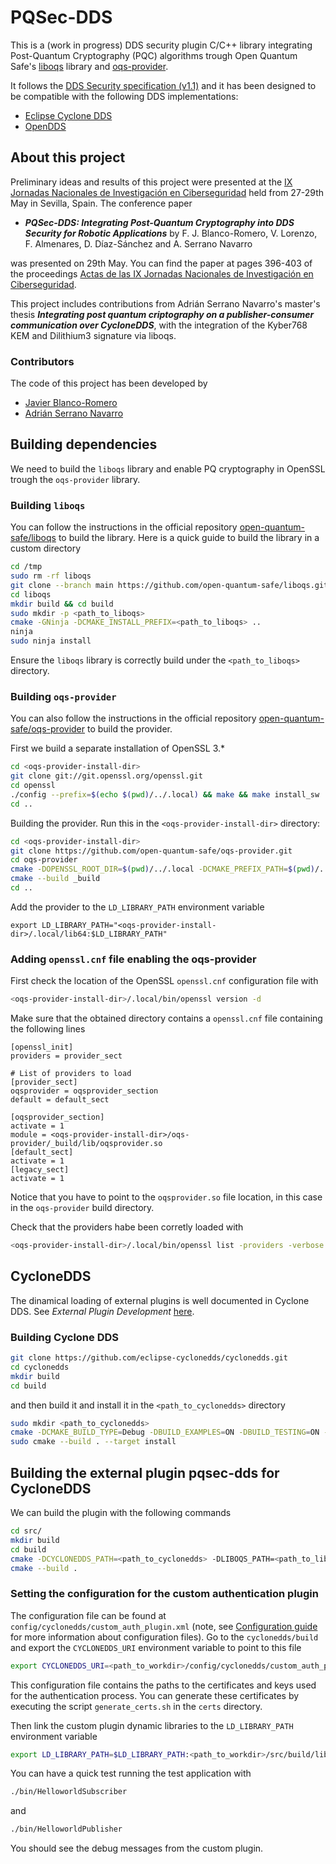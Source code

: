 # PQSec-DDS

This is a (work in progress) DDS security plugin C/C++ library integrating Post-Quantum Cryptography (PQC) algorithms trough Open Quantum Safe's [liboqs](https://github.com/open-quantum-safe/liboqs) library and [oqs-provider](https://github.com/open-quantum-safe/oqs-provider).

It follows the [DDS Security specification (v1.1)](https://www.omg.org/spec/DDS-SECURITY/1.1/About-DDS-SECURITY) and it has been designed to be compatible with the following DDS implementations:

- [Eclipse Cyclone DDS](https://github.com/eclipse-cyclonedds/cyclonedds)
- [OpenDDS](https://github.com/OpenDDS/OpenDDS)

## About this project

Preliminary ideas and results of this project were presented at the [IX Jornadas Nacionales de Investigación en Ciberseguridad](https://2024.jnic.es/) held from 27-29th May in Sevilla, Spain. The conference paper

- ***PQSec-DDS: Integrating Post-Quantum Cryptography into DDS Security for Robotic Applications*** by F. J. Blanco-Romero, V. Lorenzo, F. Almenares, D. Dı́az-Sánchez and A. Serrano Navarro

was presented on 29th May. You can find the paper at pages 396-403 of the proceedings [Actas de las IX Jornadas Nacionales de Investigación en Ciberseguridad](https://idus.us.es/handle/11441/159179).

This project includes contributions from Adrián Serrano Navarro's master's thesis ***Integrating post quantum criptography on a publisher-consumer communication over CycloneDDS***, with the integration of the Kyber768 KEM and Dilithium3 signature via liboqs.

### Contributors

The code of this project has been developed by

- [Javier Blanco-Romero](https://github.com/fj-blanco)
- [Adrián Serrano Navarro](https://github.com/100429115)

## Building dependencies

We need to build the `liboqs` library and enable PQ cryptography in OpenSSL trough the `oqs-provider` library.

### Building `liboqs`

You can follow the instructions in the official repository [open-quantum-safe/liboqs](https://github.com/open-quantum-safe/liboqs) to build the library. Here is a quick guide to build the library in a custom directory

```bash
cd /tmp
sudo rm -rf liboqs
git clone --branch main https://github.com/open-quantum-safe/liboqs.git
cd liboqs
mkdir build && cd build
sudo mkdir -p <path_to_liboqs>
cmake -GNinja -DCMAKE_INSTALL_PREFIX=<path_to_liboqs> ..
ninja
sudo ninja install
```

Ensure the `liboqs` library is correctly build under the `<path_to_liboqs>` directory.

### Building `oqs-provider`

You can also follow the instructions in the official repository [open-quantum-safe/oqs-provider](https://github.com/open-quantum-safe/oqs-provider) to build the provider.

First we build a separate installation of OpenSSL 3.*

```bash
cd <oqs-provider-install-dir>
git clone git://git.openssl.org/openssl.git
cd openssl
./config --prefix=$(echo $(pwd)/../.local) && make && make install_sw
cd ..
```

Building the provider. Run this in the `<oqs-provider-install-dir>` directory:

```bash
cd <oqs-provider-install-dir>
git clone https://github.com/open-quantum-safe/oqs-provider.git
cd oqs-provider
cmake -DOPENSSL_ROOT_DIR=$(pwd)/../.local -DCMAKE_PREFIX_PATH=$(pwd)/../.local -S . -B _build
cmake --build _build
cd ..
```

Add the provider to the `LD_LIBRARY_PATH` environment variable

```text
export LD_LIBRARY_PATH="<oqs-provider-install-dir>/.local/lib64:$LD_LIBRARY_PATH"
```

### Adding `openssl.cnf` file enabling the oqs-provider

First check the location of the OpenSSL `openssl.cnf` configuration file with

```bash
<oqs-provider-install-dir>/.local/bin/openssl version -d
```

Make sure that the obtained directory contains a `openssl.cnf` file containing the following lines

```text
[openssl_init]
providers = provider_sect

# List of providers to load
[provider_sect]
oqsprovider = oqsprovider_section
default = default_sect

[oqsprovider_section]
activate = 1
module = <oqs-provider-install-dir>/oqs-provider/_build/lib/oqsprovider.so
[default_sect]
activate = 1
[legacy_sect]
activate = 1
```

Notice that you have to point to the `oqsprovider.so` file location, in this case in the `oqs-provider` build directory.

Check that the providers habe been corretly loaded with

```bash
<oqs-provider-install-dir>/.local/bin/openssl list -providers -verbose
```

## CycloneDDS

The dinamical loading of external plugins is well documented in Cyclone DDS. See *External Plugin Development* [here](https://cyclonedds.io/docs/cyclonedds/0.8.2/security.html#external-plugin-developmentl).

### Building Cyclone DDS

```bash
git clone https://github.com/eclipse-cyclonedds/cyclonedds.git
cd cyclonedds
mkdir build
cd build
```

and then build it and install it in the `<path_to_cyclonedds>` directory

```bash
sudo mkdir <path_to_cyclonedds>
cmake -DCMAKE_BUILD_TYPE=Debug -DBUILD_EXAMPLES=ON -DBUILD_TESTING=ON -DCMAKE_INSTALL_PREFIX=<path_to_cyclonedds> ..
sudo cmake --build . --target install
```

## Building the external plugin pqsec-dds for CycloneDDS

We can build the plugin with the following commands

```bash
cd src/
mkdir build
cd build
cmake -DCYCLONEDDS_PATH=<path_to_cyclonedds> -DLIBOQS_PATH=<path_to_liboqs> -DOPENSSL_PATH=<path_to_openssl> ..
cmake --build .
```

### Setting the configuration for the custom authentication plugin

The configuration file can be found at `config/cyclonedds/custom_auth_plugin.xml` (note, see [Configuration guide](https://cyclonedds.io/docs/cyclonedds/latest/config/index.html#configuration-guide) for more information about configuration files). Go to the `cyclonedds/build` and export the `CYCLONEDDS_URI` environment variable to point to this file

```bash
export CYCLONEDDS_URI=<path_to_workdir>/config/cyclonedds/custom_auth_plugin.xml
```

This configuration file contains the paths to the certificates and keys used for the authentication process. You can generate these certificates by executing the script `generate_certs.sh` in the `certs` directory.

Then link the custom plugin dynamic libraries to the `LD_LIBRARY_PATH` environment variable

```bash
export LD_LIBRARY_PATH=$LD_LIBRARY_PATH:<path_to_workdir>/src/build/lib
```

You can have a quick test running the test application with

```bash
./bin/HelloworldSubscriber
```

and

```bash
./bin/HelloworldPublisher
```

You should see the debug messages from the custom plugin.